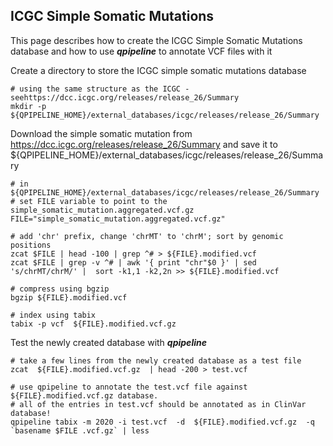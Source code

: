 
## ICGC Simple Somatic Mutations 

This page describes how to create the ICGC Simple Somatic Mutations database and how to use **_qpipeline_** to annotate VCF files with it

Create a directory to store the ICGC simple somatic mutations database
```
# using the same structure as the ICGC - seehttps://dcc.icgc.org/releases/release_26/Summary 
mkdir -p ${QPIPELINE_HOME}/external_databases/icgc/releases/release_26/Summary
```
Download the simple somatic mutation from  https://dcc.icgc.org/releases/release_26/Summary and save it to ${QPIPELINE_HOME}/external_databases/icgc/releases/release_26/Summary
```
# in ${QPIPELINE_HOME}/external_databases/icgc/releases/release_26/Summary
# set FILE variable to point to the simple_somatic_mutation.aggregated.vcf.gz
FILE="simple_somatic_mutation.aggregated.vcf.gz"

# add 'chr' prefix, change 'chrMT' to 'chrM'; sort by genomic positions
zcat $FILE | head -100 | grep ^# > ${FILE}.modified.vcf 
zcat $FILE | grep -v ^# | awk '{ print "chr"$0 }' | sed 's/chrMT/chrM/' |  sort -k1,1 -k2,2n >> ${FILE}.modified.vcf 

# compress using bgzip 
bgzip ${FILE}.modified.vcf 
  
# index using tabix
tabix -p vcf  ${FILE}.modified.vcf.gz 
```
Test the newly created database with ***_qpipeline_***
```
# take a few lines from the newly created database as a test file
zcat  ${FILE}.modified.vcf.gz  | head -200 > test.vcf 

# use qpipeline to annotate the test.vcf file against ${FILE}.modified.vcf.gz database.  
# all of the entries in test.vcf should be annotated as in ClinVar database!
qpipeline tabix -m 2020 -i test.vcf  -d  ${FILE}.modified.vcf.gz  -q `basename $FILE .vcf.gz` | less 
```
